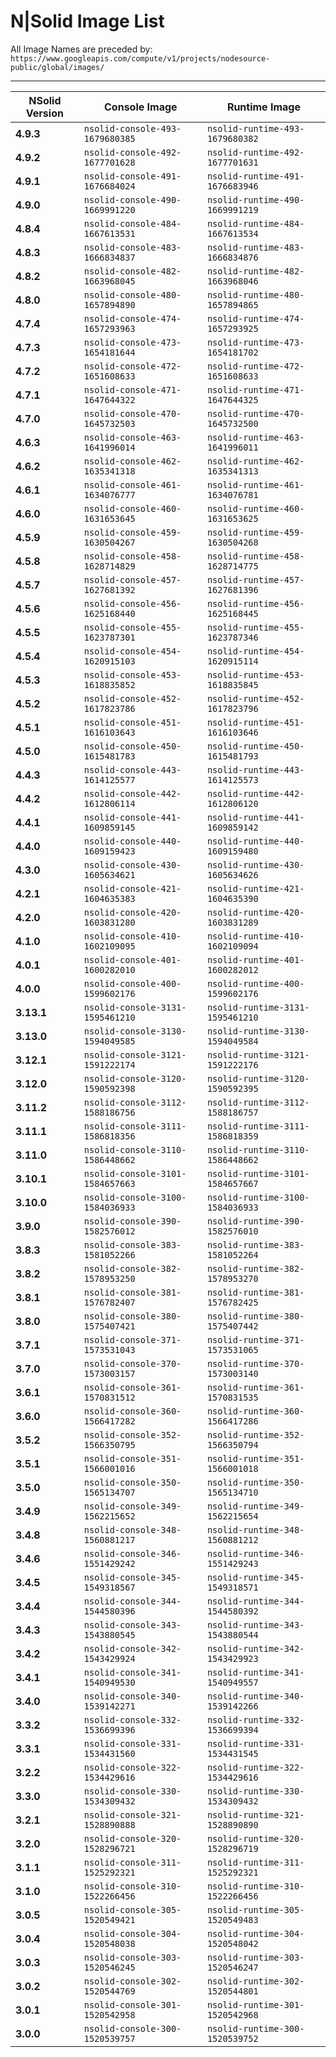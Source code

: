 # N|Solid Image List

All Image Names are preceded by: `https://www.googleapis.com/compute/v1/projects/nodesource-public/global/images/`

---

| NSolid Version |          Console Image          |         Runtime Image           |
|----------------|---------------------------------|---------------------------------|
|   **4.9.3**    | `nsolid-console-493-1679680385` | `nsolid-runtime-493-1679680382` |
|   **4.9.2**    | `nsolid-console-492-1677701628` | `nsolid-runtime-492-1677701631` |
|   **4.9.1**    | `nsolid-console-491-1676684024` | `nsolid-runtime-491-1676683946` |
|   **4.9.0**    | `nsolid-console-490-1669991220` | `nsolid-runtime-490-1669991219` |
|   **4.8.4**    | `nsolid-console-484-1667613531` | `nsolid-runtime-484-1667613534` |
|   **4.8.3**    | `nsolid-console-483-1666834837` | `nsolid-runtime-483-1666834876` |
|   **4.8.2**    | `nsolid-console-482-1663968045` | `nsolid-runtime-482-1663968046` |
|   **4.8.0**    | `nsolid-console-480-1657894890` | `nsolid-runtime-480-1657894865` |
|   **4.7.4**    | `nsolid-console-474-1657293963` | `nsolid-runtime-474-1657293925` |
|   **4.7.3**    | `nsolid-console-473-1654181644` | `nsolid-runtime-473-1654181702` |
|   **4.7.2**    | `nsolid-console-472-1651608633` | `nsolid-runtime-472-1651608633` |
|   **4.7.1**    | `nsolid-console-471-1647644322` | `nsolid-runtime-471-1647644325` |
|   **4.7.0**    | `nsolid-console-470-1645732503` | `nsolid-runtime-470-1645732500` |
|   **4.6.3**    | `nsolid-console-463-1641996014` | `nsolid-runtime-463-1641996011` |
|   **4.6.2**    | `nsolid-console-462-1635341318` | `nsolid-runtime-462-1635341313` |
|   **4.6.1**    | `nsolid-console-461-1634076777` | `nsolid-runtime-461-1634076781` |
|   **4.6.0**    | `nsolid-console-460-1631653645` | `nsolid-runtime-460-1631653625` |
|   **4.5.9**    | `nsolid-console-459-1630504267` | `nsolid-runtime-459-1630504268` |
|   **4.5.8**    | `nsolid-console-458-1628714829` | `nsolid-runtime-458-1628714775` |
|   **4.5.7**    | `nsolid-console-457-1627681392` | `nsolid-runtime-457-1627681396` |
|   **4.5.6**    | `nsolid-console-456-1625168440` | `nsolid-runtime-456-1625168445` |
|   **4.5.5**    | `nsolid-console-455-1623787301` | `nsolid-runtime-455-1623787346` |
|   **4.5.4**    | `nsolid-console-454-1620915103` | `nsolid-runtime-454-1620915114` |
|   **4.5.3**    | `nsolid-console-453-1618835852` | `nsolid-runtime-453-1618835845` |
|   **4.5.2**    | `nsolid-console-452-1617823786` | `nsolid-runtime-452-1617823796` |
|   **4.5.1**    | `nsolid-console-451-1616103643` | `nsolid-runtime-451-1616103646` |
|   **4.5.0**    | `nsolid-console-450-1615481783` | `nsolid-runtime-450-1615481793` |
|   **4.4.3**    | `nsolid-console-443-1614125577` | `nsolid-runtime-443-1614125573` |
|   **4.4.2**    | `nsolid-console-442-1612806114` | `nsolid-runtime-442-1612806120` |
|   **4.4.1**    | `nsolid-console-441-1609859145` | `nsolid-runtime-441-1609859142` |
|   **4.4.0**    | `nsolid-console-440-1609159423` | `nsolid-runtime-440-1609159480` |
|   **4.3.0**    | `nsolid-console-430-1605634621` | `nsolid-runtime-430-1605634626` |
|   **4.2.1**    | `nsolid-console-421-1604635383` | `nsolid-runtime-421-1604635390` |
|   **4.2.0**    | `nsolid-console-420-1603831280` | `nsolid-runtime-420-1603831289` |
|   **4.1.0**    | `nsolid-console-410-1602109095` | `nsolid-runtime-410-1602109094` |
|   **4.0.1**    | `nsolid-console-401-1600282010` | `nsolid-runtime-401-1600282012` |
|   **4.0.0**    | `nsolid-console-400-1599602176` | `nsolid-runtime-400-1599602176` |
|   **3.13.1**    | `nsolid-console-3131-1595461210` | `nsolid-runtime-3131-1595461210` |
|   **3.13.0**    | `nsolid-console-3130-1594049585` | `nsolid-runtime-3130-1594049584` |
|   **3.12.1**    | `nsolid-console-3121-1591222174` | `nsolid-runtime-3121-1591222176` |
|   **3.12.0**    | `nsolid-console-3120-1590592398` | `nsolid-runtime-3120-1590592395` |
|   **3.11.2**    | `nsolid-console-3112-1588186756` | `nsolid-runtime-3112-1588186757` |
|   **3.11.1**    | `nsolid-console-3111-1586818356` | `nsolid-runtime-3111-1586818359` |
|   **3.11.0**    | `nsolid-console-3110-1586448662` | `nsolid-runtime-3110-1586448662` |
|   **3.10.1**    | `nsolid-console-3101-1584657663` | `nsolid-runtime-3101-1584657667` |
|   **3.10.0**    | `nsolid-console-3100-1584036933` | `nsolid-runtime-3100-1584036933` |
|   **3.9.0**    | `nsolid-console-390-1582576012` | `nsolid-runtime-390-1582576010` |
|   **3.8.3**    | `nsolid-console-383-1581052266` | `nsolid-runtime-383-1581052264` |
|   **3.8.2**    | `nsolid-console-382-1578953250` | `nsolid-runtime-382-1578953270` |
|   **3.8.1**    | `nsolid-console-381-1576782407` | `nsolid-runtime-381-1576782425` |
|   **3.8.0**    | `nsolid-console-380-1575407421` | `nsolid-runtime-380-1575407442` |
|   **3.7.1**    | `nsolid-console-371-1573531043` | `nsolid-runtime-371-1573531065` |
|   **3.7.0**    | `nsolid-console-370-1573003157` | `nsolid-runtime-370-1573003140` |
|   **3.6.1**    | `nsolid-console-361-1570831512` | `nsolid-runtime-361-1570831535` |
|   **3.6.0**    | `nsolid-console-360-1566417282` | `nsolid-runtime-360-1566417286` |
|   **3.5.2**    | `nsolid-console-352-1566350795` | `nsolid-runtime-352-1566350794` |
|   **3.5.1**    | `nsolid-console-351-1566001016` | `nsolid-runtime-351-1566001018` |
|   **3.5.0**    | `nsolid-console-350-1565134707` | `nsolid-runtime-350-1565134710` |
|   **3.4.9**    | `nsolid-console-349-1562215652` | `nsolid-runtime-349-1562215654` |
|   **3.4.8**    | `nsolid-console-348-1560881217` | `nsolid-runtime-348-1560881212` |
|   **3.4.6**    | `nsolid-console-346-1551429242` | `nsolid-runtime-346-1551429243` |
|   **3.4.5**    | `nsolid-console-345-1549318567` | `nsolid-runtime-345-1549318571` |
|   **3.4.4**    | `nsolid-console-344-1544580396` | `nsolid-runtime-344-1544580392` |
|   **3.4.3**    | `nsolid-console-343-1543880545` | `nsolid-runtime-343-1543880544` |
|   **3.4.2**    | `nsolid-console-342-1543429924` | `nsolid-runtime-342-1543429923` |
|   **3.4.1**    | `nsolid-console-341-1540949530` | `nsolid-runtime-341-1540949557` |
|   **3.4.0**    | `nsolid-console-340-1539142271` | `nsolid-runtime-340-1539142266` |
|   **3.3.2**    | `nsolid-console-332-1536699396` | `nsolid-runtime-332-1536699394` |
|   **3.3.1**    | `nsolid-console-331-1534431560` | `nsolid-runtime-331-1534431545` |
|   **3.2.2**    | `nsolid-console-322-1534429616` | `nsolid-runtime-322-1534429616` |
|   **3.3.0**    | `nsolid-console-330-1534309432` | `nsolid-runtime-330-1534309432` |
|   **3.2.1**    | `nsolid-console-321-1528890888` | `nsolid-runtime-321-1528890890` |
|   **3.2.0**    | `nsolid-console-320-1528296721` | `nsolid-runtime-320-1528296719` |
|   **3.1.1**    | `nsolid-console-311-1525292321` | `nsolid-runtime-311-1525292321` |
|   **3.1.0**    | `nsolid-console-310-1522266456` | `nsolid-runtime-310-1522266456` |
|   **3.0.5**    | `nsolid-console-305-1520549421` | `nsolid-runtime-305-1520549483` |
|   **3.0.4**    | `nsolid-console-304-1520548038` | `nsolid-runtime-304-1520548042` |
|   **3.0.3**    | `nsolid-console-303-1520546245` | `nsolid-runtime-303-1520546247` |
|   **3.0.2**    | `nsolid-console-302-1520544769` | `nsolid-runtime-302-1520544801` |
|   **3.0.1**    | `nsolid-console-301-1520542958` | `nsolid-runtime-301-1520542968` |
|   **3.0.0**    | `nsolid-console-300-1520539757` | `nsolid-runtime-300-1520539752` |
